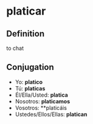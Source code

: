 # platicar

## Definition
to chat

## Conjugation

- Yo: **platico**
- Tú: **platicas**
- Él/Ella/Usted: **platica**
- Nosotros: **platicamos**
- Vosotros: **platicáis
- Ustedes/Ellos/Ellas: **platican**